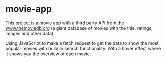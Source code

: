 # movie-app
This project is a movie app with a third party API from the www.themoviedb.org (a giant database of movies with the title, ratings, images and other data).

Using JavaScript to make a fetch request to get the data to show the most popular movies with build in search functionality.
With a hover effect where it shows you the overview of each movie.
